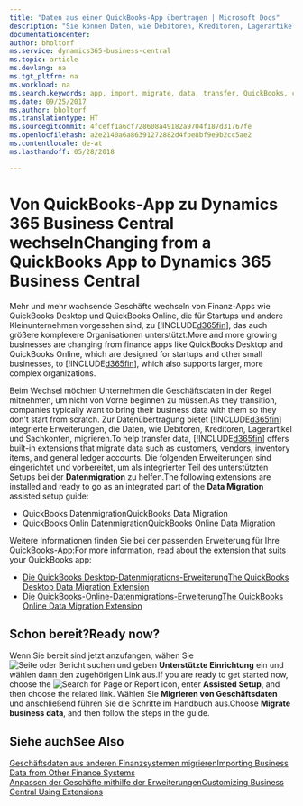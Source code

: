 ```yaml
---
title: "Daten aus einer QuickBooks-App übertragen | Microsoft Docs"
description: "Sie können Daten, wie Debitoren, Kreditoren, Lagerartikel und Sachkonten aus QuickBooks-Apps auf Business Central migrieren."
documentationcenter: 
author: bholtorf
ms.service: dynamics365-business-central
ms.topic: article
ms.devlang: na
ms.tgt_pltfrm: na
ms.workload: na
ms.search.keywords: app, import, migrate, data, transfer, QuickBooks, customize
ms.date: 09/25/2017
ms.author: bholtorf
ms.translationtype: HT
ms.sourcegitcommit: 4fceff1a6cf728608a49182a9704f187d31767fe
ms.openlocfilehash: a2e2140a6a86391272882d4fbe8bf9e9b2cc5ae2
ms.contentlocale: de-at
ms.lasthandoff: 05/28/2018

---
```



# <a name="changing-from-a-quickbooks-app-to-dynamics-365-business-central"></a><span data-ttu-id="e6d31-103">Von QuickBooks-App zu Dynamics 365 Business Central wechseln</span><span class="sxs-lookup"><span data-stu-id="e6d31-103">Changing from a QuickBooks App to Dynamics 365 Business Central</span></span>
<span data-ttu-id="e6d31-104">Mehr und mehr wachsende Geschäfte wechseln von Finanz-Apps wie QuickBooks Desktop und QuickBooks Online, die für Startups und andere Kleinunternehmen vorgesehen sind, zu [!INCLUDE[d365fin](includes/d365fin_md.md)], das auch größere komplexere Organisationen unterstützt.</span><span class="sxs-lookup"><span data-stu-id="e6d31-104">More and more growing businesses are changing from finance apps like QuickBooks Desktop and QuickBooks Online, which are designed for startups and other small businesses, to [!INCLUDE[d365fin](includes/d365fin_md.md)], which also supports larger, more complex organizations.</span></span> 

<span data-ttu-id="e6d31-105">Beim Wechsel möchten Unternehmen die Geschäftsdaten in der Regel mitnehmen, um nicht von Vorne beginnen zu müssen.</span><span class="sxs-lookup"><span data-stu-id="e6d31-105">As they transition, companies typically want to bring their business data with them so they don't start from scratch.</span></span> <span data-ttu-id="e6d31-106">Zur Datenübertragung bietet [!INCLUDE[d365fin](includes/d365fin_md.md)] integrierte Erweiterungen, die Daten, wie Debitoren, Kreditoren, Lagerartikel und Sachkonten, migrieren.</span><span class="sxs-lookup"><span data-stu-id="e6d31-106">To help transfer data, [!INCLUDE[d365fin](includes/d365fin_md.md)] offers built-in extensions that migrate data such as customers, vendors, inventory items, and general ledger accounts.</span></span> <span data-ttu-id="e6d31-107">Die folgenden Erweiterungen sind eingerichtet und vorbereitet, um als integrierter Teil des unterstützten Setups bei der **Datenmigration** zu helfen.</span><span class="sxs-lookup"><span data-stu-id="e6d31-107">The following extensions are installed and ready to go as an integrated part of the **Data Migration** assisted setup guide:</span></span>

* <span data-ttu-id="e6d31-108">QuickBooks Datenmigration</span><span class="sxs-lookup"><span data-stu-id="e6d31-108">QuickBooks Data Migration</span></span> 
* <span data-ttu-id="e6d31-109">QuickBooks Onlin Datenmigration</span><span class="sxs-lookup"><span data-stu-id="e6d31-109">QuickBooks Online Data Migration</span></span>

<span data-ttu-id="e6d31-110">Weitere Informationen finden Sie bei der passenden Erweiterung für Ihre QuickBooks-App:</span><span class="sxs-lookup"><span data-stu-id="e6d31-110">For more information, read about the extension that suits your QuickBooks app:</span></span>   

* [<span data-ttu-id="e6d31-111">Die QuickBooks Desktop-Datenmigrations-Erweiterung</span><span class="sxs-lookup"><span data-stu-id="e6d31-111">The QuickBooks Desktop Data Migration Extension</span></span>](ui-extensions-quickbooks-data-migration.md)
* [<span data-ttu-id="e6d31-112">Die QuickBooks-Online-Datenmigrations-Erweiterung</span><span class="sxs-lookup"><span data-stu-id="e6d31-112">The QuickBooks Online Data Migration Extension</span></span>](ui-extensions-quickbooks-online-data-migration.md)

## <a name="ready-now"></a><span data-ttu-id="e6d31-113">Schon bereit?</span><span class="sxs-lookup"><span data-stu-id="e6d31-113">Ready now?</span></span>
<span data-ttu-id="e6d31-114">Wenn Sie bereit sind jetzt anzufangen, wähen Sie ![Seite oder Bericht suchen](media/ui-search/search_small.png "Seiten- oder Berichtssymbol suchen") und geben **Unterstützte Einrichtung** ein und wählen dann den zugehörigen Link aus.</span><span class="sxs-lookup"><span data-stu-id="e6d31-114">If you are ready to get started now, choose the ![Search for Page or Report](media/ui-search/search_small.png "Search for Page or Report icon") icon, enter **Assisted Setup**, and then choose the related link.</span></span> <span data-ttu-id="e6d31-115">Wählen Sie **Migrieren von Geschäftsdaten** und anschließend führen Sie die Schritte im Handbuch aus.</span><span class="sxs-lookup"><span data-stu-id="e6d31-115">Choose **Migrate business data**, and then follow the steps in the guide.</span></span>

## <a name="see-also"></a><span data-ttu-id="e6d31-116">Siehe auch</span><span class="sxs-lookup"><span data-stu-id="e6d31-116">See Also</span></span>
[<span data-ttu-id="e6d31-117">Geschäftsdaten aus anderen Finanzsystemen migrieren</span><span class="sxs-lookup"><span data-stu-id="e6d31-117">Importing Business Data from Other Finance Systems</span></span>](across-import-data-configuration-packages.md)  
[<span data-ttu-id="e6d31-118">Anpassen der Geschäfte mithilfe der Erweiterungen</span><span class="sxs-lookup"><span data-stu-id="e6d31-118">Customizing Business Central Using Extensions</span></span>](ui-extensions.md)   

